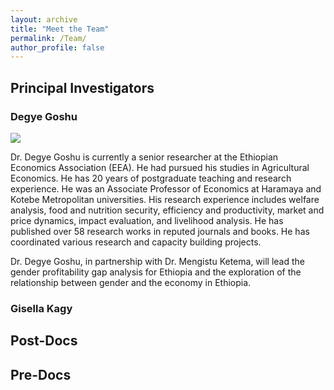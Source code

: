 ```yaml
---
layout: archive
title: "Meet the Team"
permalink: /Team/
author_profile: false
---
```

## Principal Investigators

### Degye Goshu 

![]("images/Degye.png") 

Dr. Degye Goshu is currently a senior researcher at the Ethiopian Economics Association (EEA). He had pursued his studies in 
Agricultural Economics. He has 20 years of postgraduate teaching and research experience. He was an Associate Professor of Economics at 
Haramaya and Kotebe Metropolitan universities. His research experience includes welfare analysis, food and nutrition security, efficiency and 
productivity, market and price dynamics, impact evaluation, and livelihood analysis. He has published over 58 research works in reputed
journals and books. He has coordinated various research and capacity building projects.      

Dr. Degye Goshu, in partnership with Dr. Mengistu Ketema, will lead the gender profitability gap analysis for Ethiopia and the exploration of 
the relationship between gender and the economy in Ethiopia.

### Gisella Kagy


## Post-Docs


## Pre-Docs
